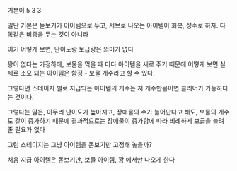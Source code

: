 기본이 5 3 3 

일단 기본은 돋보기가 아이템으로 두고, 서브로 나오는 아이템이 회복, 성수로 하자. 다 똑같은 비중을 두는 것이 아니라



이거 어떻게 보면, 난이도랑 보급량은 의미가 없다

꽝이 없다는 가정하에, 보물을 먹을 때 마다 아이템을 새로 주기 때문에 어떻게 보면 실제로 소모 되는 아이템은 함정 - 보물 개수라고 할 수 있다.

그렇다면 스테이지 별로 지급되는 아이템의 개수는 저 개수만큼이면 클리어가 가능하다는 것이다.


그렇다는 말은, 아무리 난이도가 높아지고, 장애물의 수가 늘어난다고 해도, 보물의 개수도 같이 증가하기 때문에 결과적으로는 장애물이 증가함에 따라 비례하게 보급을 늘려 줄 필요가 없다


그럼 스테이지는 그냥 아이템을 돋보기만 고정해 놓을까?

처음 지급 아이템은 돋보기만, 보물 아이템, 꽝 에서만 나오게 한다



